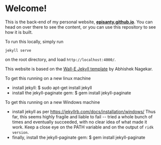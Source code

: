 # Welcome!

This is the back-end of my personal website, [**episanty.github.io**](https://episanty.github.io). You can head on over there to see the content, or you can use this repository to see how it is built.

To run this locally, simply run

    jekyll serve

on the root directory, and load `http://localhost:4000/`.


This website is based on the [Wall-E Jekyll template](https://github.com/abhn/Wall-E) by Abhishek Nagekar.


To get this running on a new linux machine
 - install jekyll:
   $ sudo apt-get install jekyll
 - install the jekyll-paginate gem:
   $ gem install jekyll-paginate

To get this running on a new Windows machine
 - install jekyll as per 
   https://jekyllrb.com/docs/installation/windows/
   Thus far, this seems highly fragile and liable to fail -- tried a whole bunch of times and eventually succeeded, with no clear idea of what made it work. Keep a close eye on the PATH variable and on the output of `ridk version`.
 - finally, install the jekyll-paginate gem:
   $ gem install jekyll-paginate